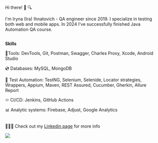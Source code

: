 Hi there! 🐞 🔍

I'm Iryna (Ira) Ihnatovich - QA engineer since 2019. I specialize in testing both web and mobile apps. In 2024 I've successfully finished Java Automation QA course. 
##
**Skills**

🔧Tools:
DevTools,
Git,
Postman, Swagger,
Charles Proxy,
Xcode, Android Studio

💿 Databases:
MySQL, MongoDB

🤖 Test Automation:
TestNG,
Selenium, Selenide, Locator strategies, Wrappers,
Appium,
Maven,
REST Assured,
Cucumber, Gherkin,
Allure Report

♾ CI/CD: Jenkins, GitHub Actions

📊 Analytic systems:
Firebase, Adjust, Google Analytics
##
👩🏼‍💻 Check out my [Linkedin page](https://www.linkedin.com/in/irynaihnatovich/) for more info

![](https://i.giphy.com/media/v1.Y2lkPTc5MGI3NjExYTJsYjhnNGs1bWp2NnFzbjk5cnczY2toY3A3MzRsem92ejRkOHoxciZlcD12MV9pbnRlcm5hbF9naWZfYnlfaWQmY3Q9Zw/gi84IkFRzwube/giphy.gif)


<!--
**iraihnatovich/iraihnatovich** is a ✨ _special_ ✨ repository because its `README.md` (this file) appears on your GitHub profile.

Here are some ideas to get you started:

- 🔭 I’m currently working on ...
- 🌱 I’m currently learning ...
- 👯 I’m looking to collaborate on ...
- 🤔 I’m looking for help with ...
- 💬 Ask me about ...
- 📫 How to reach me: ...
- ⚡ Fun fact: ...
-->
